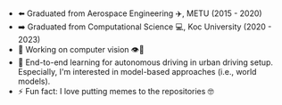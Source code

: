 - ⬅️ Graduated from Aerospace Engineering ✈️, METU (2015 - 2020)
- ➡️ Graduated from Computational Science 💻, Koc University (2020 - 2023)
- 🔭 Working on computer vision 👁️🧠
- 🚙 End-to-end learning for autonomous driving in urban driving setup. Especially, I'm interested in model-based approaches (i.e., world models).
- ⚡ Fun fact: I love putting memes to the repositories 🤓
